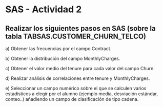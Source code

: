 # SAS - Actividad 2

## **Realizar los siguientes pasos en SAS (sobre la tabla TABSAS.CUSTOMER_CHURN_TELCO)**

a)	Obtener las frecuencias por el campo Contract.

b)	Obtener la distribución del campo MonthlyCharges.

c)	Obtener el valor medio del tenure para cada valor del campo Churn.

d)	Realizar análisis de correlaciones entre tenure y MonthlyCharges.

e)	Seleccionar un campo numérico sobre el que se calculen varios estadísticos a elegir por el alumno (ejemplo media, desviación estándar, conteo..) añadiendo un campo de clasificación de tipo cadena.
